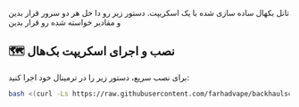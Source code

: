 تانل بکهال ساده سازی شده با یک اسکریپت. 
دستور زیر رو دا خل هر دو سرور قرار بدین و مقادیر خواسته شده رو قرار بدین

## 🗺️ نصب و اجرای اسکریپت بک‌هال

برای نصب سریع، دستور زیر را در ترمینال خود اجرا کنید:

```bash
bash <(curl -Ls https://raw.githubusercontent.com/farhadvape/backhaulscript/refs/heads/main/backscript.sh)

